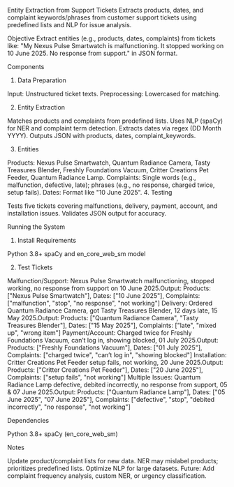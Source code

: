 Entity Extraction from Support Tickets
Extracts products, dates, and complaint keywords/phrases from customer support tickets using predefined lists and NLP for issue analysis.

 Objective
Extract entities (e.g., products, dates, complaints) from tickets like: "My Nexus Pulse Smartwatch is malfunctioning. It stopped working on 10 June 2025. No response from support." in JSON format.

 Components
 1. Data Preparation

Input: Unstructured ticket texts.
Preprocessing: Lowercased for matching.

 2. Entity Extraction

Matches products and complaints from predefined lists.
Uses NLP (spaCy) for NER and complaint term detection.
Extracts dates via regex (DD Month YYYY).
Outputs JSON with products, dates, complaint_keywords.

 3. Entities

Products: Nexus Pulse Smartwatch, Quantum Radiance Camera, Tasty Treasures Blender, Freshly Foundations Vacuum, Critter Creations Pet Feeder, Quantum Radiance Lamp.
Complaints: Single words (e.g., malfunction, defective, late); phrases (e.g., no response, charged twice, setup fails).
Dates: Format like "10 June 2025".
 4. Testing

Tests five tickets covering malfunctions, delivery, payment, account, and installation issues.
Validates JSON output for accuracy.


 Running the System
 1. Install Requirements

Python 3.8+
spaCy and en_core_web_sm model

 2. Test Tickets

Malfunction/Support: Nexus Pulse Smartwatch malfunctioning, stopped working, no response from support on 10 June 2025.Output: Products: ["Nexus Pulse Smartwatch"], Dates: ["10 June 2025"], Complaints: ["malfunction", "stop", "no response", "not working"]
Delivery: Ordered Quantum Radiance Camera, got Tasty Treasures Blender, 12 days late, 15 May 2025.Output: Products: ["Quantum Radiance Camera", "Tasty Treasures Blender"], Dates: ["15 May 2025"], Complaints: ["late", "mixed up", "wrong item"]
Payment/Account: Charged twice for Freshly Foundations Vacuum, can’t log in, showing blocked, 01 July 2025.Output: Products: ["Freshly Foundations Vacuum"], Dates: ["01 July 2025"], Complaints: ["charged twice", "can’t log in", "showing blocked"]
Installation: Critter Creations Pet Feeder setup fails, not working, 20 June 2025.Output: Products: ["Critter Creations Pet Feeder"], Dates: ["20 June 2025"], Complaints: ["setup fails", "not working"]
Multiple Issues: Quantum Radiance Lamp defective, debited incorrectly, no response from support, 05 & 07 June 2025.Output: Products: ["Quantum Radiance Lamp"], Dates: ["05 June 2025", "07 June 2025"], Complaints: ["defective", "stop", "debited incorrectly", "no response", "not working"]


 Dependencies

Python 3.8+
spaCy (en_core_web_sm)

 Notes

Update product/complaint lists for new data.
NER may mislabel products; prioritizes predefined lists.
Optimize NLP for large datasets.
Future: Add complaint frequency analysis, custom NER, or urgency classification.
